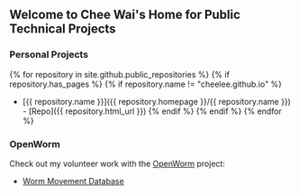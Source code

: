 ## Welcome to Chee Wai's Home for Public Technical Projects

### Personal Projects

{% for repository in site.github.public_repositories %}
   {% if repository.has_pages %}
      {% if repository.name != "cheelee.github.io" %}
  * [{{ repository.name }}]({{ repository.homepage }}/{{ repository.name }}) - [Repo]({{ repository.html_url }})
      {% endif %}
   {% endif %}
{% endfor %}

### OpenWorm

Check out my volunteer work with the [OpenWorm](https://github.com/openworm) project:

- [Worm Movement Database](https://github.com/openworm/movement_cloud) 

